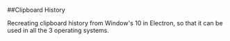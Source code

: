 ##Clipboard History

Recreating clipboard history from Window's 10 in Electron, so that it can be used in all the 3 operating systems.


